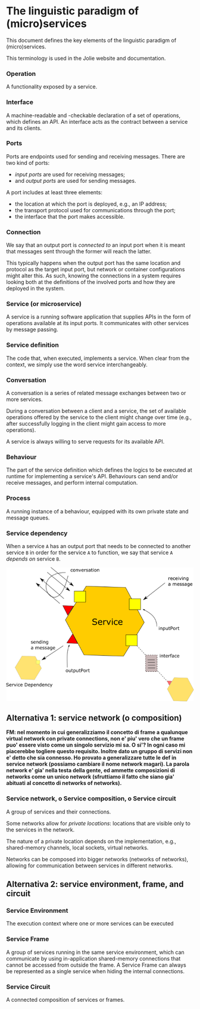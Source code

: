 # The linguistic paradigm of (micro)services

This document defines the key elements of the linguistic paradigm of (micro)services.

This terminology is used in the Jolie website and documentation.

### Operation
A functionality exposed by a service.

### Interface
A machine-readable and -checkable declaration of a set of operations, which defines an API.
An interface acts as the contract between a service and its clients.

### Ports
Ports are endpoints used for sending and receiving messages.
There are two kind of ports:
- _input ports_ are used for receiving messages;
- and _output ports_ are used for sending messages.

A port includes at least three elements:
- the location at which the port is deployed, e.g., an IP address;
- the transport protocol used for communications through the port;
- the interface that the port makes accessible.

### Connection
We say that an output port is _connected to_ an input port when it is meant that messages sent through the former will reach the latter.

This typically happens when the output port has the same location and protocol as the target input port, but
network or container configurations might alter this. As such, knowing the connections in a system requires looking both at 
the definitions of the involved ports and how they are deployed in the system.

### Service (or microservice)
A service is a running software application that supplies APIs in the form of operations available at its input ports. It communicates with other services by message passing.

### Service definition
The code that, when executed, implements a service. When clear from the context, we simply use the word service interchangeably.

### Conversation
A conversation is a series of related message exchanges between two or more services.

During a conversation between a client and a service, the set of available operations offered by the service to the client might change over time (e.g., after successfully logging in the client might gain access to more operations).

A service is always willing to serve requests for its available API.

### Behaviour
The part of the service definition which defines the logics to be executed at runtime for implementing a service's API. Behaviours can send and/or receive messages, and perform internal computation.

### Process
A running instance of a behaviour, equipped with its own private state and message queues.

### Service dependency
When a service `A` has an output port that needs to be connected to another service `B` in order for the service `A` to function, we say that service `A` _depends on_ service `B`.

![](.gitbook/assets/definitions.png)

## Alternativa 1: service network (o composition)

**FM: nel momento in cui generalizziamo il concetto di frame a qualunque virtual network con private connections, non e' piu' vero che un frame puo' essere visto come un singolo servizio mi sa. O si'? In ogni caso mi piacerebbe togliere questo requisito. Inoltre dato un gruppo di servizi non e' detto che sia connesso. Ho provato a generalizzare tutte le def in service network (possiamo cambiare il nome network magari). La parola network e' gia' nella testa della gente, ed ammette composizioni di networks come un unico network (sfruttiamo il fatto che siano gia' abituati al concetto di networks of networks).**

### Service network, o Service composition, o Service circuit

A group of services and their connections.

Some networks allow for _private locations_: locations that are visible only to the services in the network.

The nature of a private location depends on the implementation, e.g., shared-memory channels, local sockets, virtual networks.

Networks can be composed into bigger networks (networks of networks), allowing for communication between services in different networks.

## Alternativa 2: service environment, frame, and circuit

### Service Environment
The execution context where one or more services can be executed

### Service Frame
A group of services running in the same service environment, which can communicate by using in-application shared-memory connections that cannot be accessed from outside the frame. A Service Frame can always be represented as a single service when hiding the internal connections.

### Service Circuit
A connected composition of services or frames.
